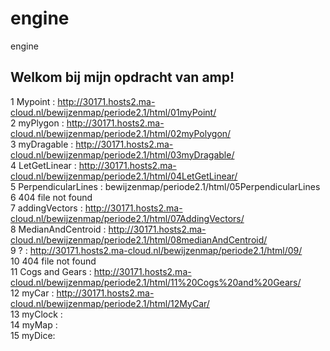 # engine
engine
## Welkom bij mijn opdracht van amp!
1 Mypoint : http://30171.hosts2.ma-cloud.nl/bewijzenmap/periode2.1/html/01myPoint/ <br />
2 myPlygon : http://30171.hosts2.ma-cloud.nl/bewijzenmap/periode2.1/html/02myPolygon/ <br />
3 myDragable : http://30171.hosts2.ma-cloud.nl/bewijzenmap/periode2.1/html/03myDragable/ <br />
4 LetGetLinear : http://30171.hosts2.ma-cloud.nl/bewijzenmap/periode2.1/html/04LetGetLinear/ <br />
5 PerpendicularLines : bewijzenmap/periode2.1/html/05PerpendicularLines <br />
6 404 file not found <br />
7 addingVectors : http://30171.hosts2.ma-cloud.nl/bewijzenmap/periode2.1/html/07AddingVectors/ <br />
8 MedianAndCentroid : http://30171.hosts2.ma-cloud.nl/bewijzenmap/periode2.1/html/08medianAndCentroid/ <br />
9 ? : http://30171.hosts2.ma-cloud.nl/bewijzenmap/periode2.1/html/09/ <br />
10 404 file not found <br />
11 Cogs and Gears : http://30171.hosts2.ma-cloud.nl/bewijzenmap/periode2.1/html/11%20Cogs%20and%20Gears/ <br />
12 myCar : http://30171.hosts2.ma-cloud.nl/bewijzenmap/periode2.1/html/12MyCar/ <br />
13 myClock : <br />
14 myMap : <br />
15 myDice: <br />
